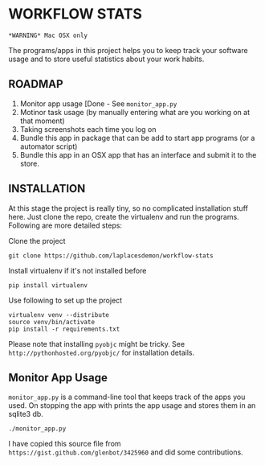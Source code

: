 WORKFLOW STATS
==============

`*WARNING* Mac OSX only`

The programs/apps in this project helps you to keep track your software usage and to store useful statistics about your work habits.

ROADMAP
-------

1. Monitor app usage [Done - See `monitor_app.py`
2. Motinor task usage (by manually entering what are you working on at that moment)
3. Taking screenshots each time you log on
4. Bundle this app in package that can be add to start app programs (or a automator script)
5. Bundle this app in an OSX app that has an interface and submit it to the store.

INSTALLATION
------------

At this stage the project is really tiny, so no complicated installation stuff here. Just clone the repo, create the virtualenv and run the programs.
Following are more detailed steps:

Clone the project

    git clone https://github.com/laplacesdemon/workflow-stats

Install virtualenv if it's not installed before                                                                                                                                                                                         

    pip install virtualenv

Use following to set up the project

    virtualenv venv --distribute
    source venv/bin/activate
    pip install -r requirements.txt

Please note that installing `pyobjc` might be tricky. See `http://pythonhosted.org/pyobjc/` for installation details.

Monitor App Usage
-----------------

`monitor_app.py` is a command-line tool that keeps track of the apps you used. On stopping the app with <Ctrl-C> prints the app usage and stores them in an sqlite3 db. 

    ./monitor_app.py

I have copied this source file from `https://gist.github.com/glenbot/3425960` and did some contributions.

